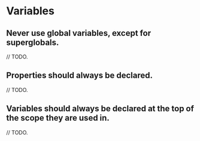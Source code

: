 # Variables

## Never use global variables, except for superglobals.

// TODO.

## Properties should always be declared.

// TODO.

## Variables should always be declared at the top of the scope they are used in.

// TODO.